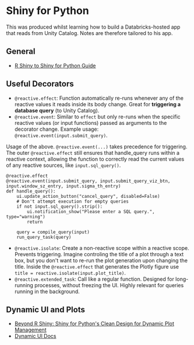 # Shiny for Python

This was produced whilst learning how to build a Databricks-hosted app that reads from Unity Catalog. Notes are therefore tailored to his app.

## General

* [R Shiny to Shiny for Python Guide](https://gist.github.com/wch/616934a6fe57636434154c112ac8a718)

## Useful Decorators

* `@reactive.effect`: Function automatically re-runs whenever any of the reactive values it reads inside its body change. Great for **triggering a database query** (to Unity Catalog).
* `@reactive.event`: Similar to `effect` but only re-runs when the specific reactive values (or input functions) passed as arguments to the decorator change. Example usage: `@reactive.event(input.submit_query)`.

Usage of the above. `@reactive.event(...)` takes precedence for triggering. The outer `@reactive.effect` still ensures that handle_query runs within a reactive context, allowing the function to correctly read the current values of any reactive sources, like `input.sql_query()`.

```
@reactive.effect
@reactive.event(input.submit_query, input.submit_query_viz_btn, input.window_sz_entry, input.sigma_th_entry)
def handle_query():
    ui.update_action_button("cancel_query", disabled=False)
    # Don't attempt execution for empty queries
    if not input.sql_query().strip():
        ui.notification_show("Please enter a SQL query.", type="warning")
        return
    
    query = compile_query(input)
    run_query_task(query)
```

* `@reactive.isolate`: Create a non-reactive scope within a reactive scope. Prevents triggering. Imagine controling the title of a plot through a text box, but you don't want to re-run the plot generation upon changing the title. Inside the `@reactive.effect` that generates the Plotly figure use `title = reactive.isolate(input.plot_title)`.
* `@reactive.extended_task`: Call like a regular function. Designed for long-running processes, without freezing the UI. Highly relevant for queries running in the background.

## Dynamic UI and Plots

* [Beyond R Shiny: Shiny for Python's Clean Design for Dynamic Plot Management](https://www.appsilon.com/post/shiny-for-python-clean-design-for-dynamic-plot-management)
* [Dynamic UI Docs](https://shiny.posit.co/py/api/express/express.ui.panel_conditional.html)